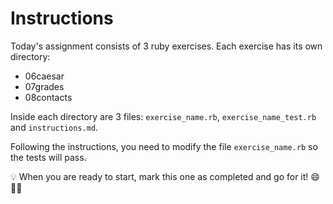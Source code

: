 # Instructions

Today's assignment consists of 3 ruby exercises. Each exercise has its own
directory:

- 06caesar
- 07grades
- 08contacts

Inside each directory are 3 files: `exercise_name.rb`, `exercise_name_test.rb`
and `instructions.md`.

Following the instructions, you need to modify the file `exercise_name.rb` so
the tests will pass.

<aside> 💡 When you are ready to start, mark this one as completed and go for
it! 😄👍🏼</aside>
